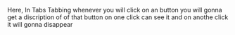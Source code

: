 Here,
In Tabs Tabbing whenever you will click on an button you will gonna get a discription of of that button
on one click can see it and on anothe click it will gonna disappear 